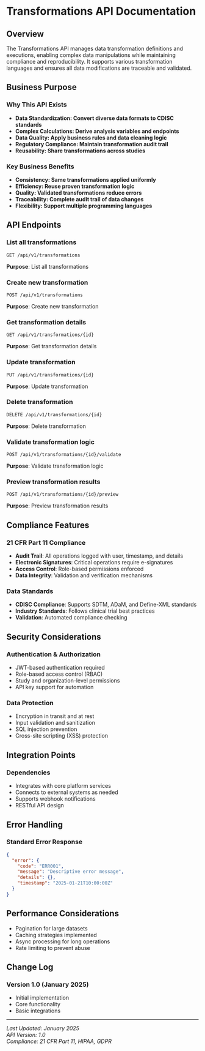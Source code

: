 # Transformations API Documentation

## Overview
The Transformations API manages data transformation definitions and executions, enabling complex data manipulations while maintaining compliance and reproducibility. It supports various transformation languages and ensures all data modifications are traceable and validated.

## Business Purpose

### Why This API Exists
- **Data Standardization: Convert diverse data formats to CDISC standards**
- **Complex Calculations: Derive analysis variables and endpoints**
- **Data Quality: Apply business rules and data cleaning logic**
- **Regulatory Compliance: Maintain transformation audit trail**
- **Reusability: Share transformations across studies**

### Key Business Benefits
- **Consistency: Same transformations applied uniformly**
- **Efficiency: Reuse proven transformation logic**
- **Quality: Validated transformations reduce errors**
- **Traceability: Complete audit trail of data changes**
- **Flexibility: Support multiple programming languages**

## API Endpoints

### List all transformations
```http
GET /api/v1/transformations
```

**Purpose**: List all transformations

### Create new transformation
```http
POST /api/v1/transformations
```

**Purpose**: Create new transformation

### Get transformation details
```http
GET /api/v1/transformations/{id}
```

**Purpose**: Get transformation details

### Update transformation
```http
PUT /api/v1/transformations/{id}
```

**Purpose**: Update transformation

### Delete transformation
```http
DELETE /api/v1/transformations/{id}
```

**Purpose**: Delete transformation

### Validate transformation logic
```http
POST /api/v1/transformations/{id}/validate
```

**Purpose**: Validate transformation logic

### Preview transformation results
```http
POST /api/v1/transformations/{id}/preview
```

**Purpose**: Preview transformation results



## Compliance Features

### 21 CFR Part 11 Compliance
- **Audit Trail**: All operations logged with user, timestamp, and details
- **Electronic Signatures**: Critical operations require e-signatures
- **Access Control**: Role-based permissions enforced
- **Data Integrity**: Validation and verification mechanisms

### Data Standards
- **CDISC Compliance**: Supports SDTM, ADaM, and Define-XML standards
- **Industry Standards**: Follows clinical trial best practices
- **Validation**: Automated compliance checking

## Security Considerations

### Authentication & Authorization
- JWT-based authentication required
- Role-based access control (RBAC)
- Study and organization-level permissions
- API key support for automation

### Data Protection
- Encryption in transit and at rest
- Input validation and sanitization
- SQL injection prevention
- Cross-site scripting (XSS) protection

## Integration Points

### Dependencies
- Integrates with core platform services
- Connects to external systems as needed
- Supports webhook notifications
- RESTful API design

## Error Handling

### Standard Error Response
```json
{
  "error": {
    "code": "ERR001",
    "message": "Descriptive error message",
    "details": {},
    "timestamp": "2025-01-21T10:00:00Z"
  }
}
```

## Performance Considerations

- Pagination for large datasets
- Caching strategies implemented
- Async processing for long operations
- Rate limiting to prevent abuse

## Change Log

### Version 1.0 (January 2025)
- Initial implementation
- Core functionality
- Basic integrations

---

*Last Updated: January 2025*  
*API Version: 1.0*  
*Compliance: 21 CFR Part 11, HIPAA, GDPR*
